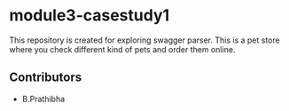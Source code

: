 # module3-casestudy1
This repository is created for exploring swagger parser. This is a pet store where you check different kind of pets and order them online.


## Contributors
- B.Prathibha

